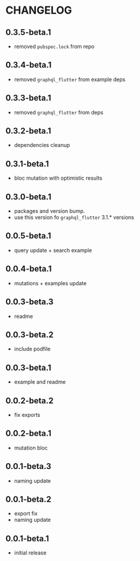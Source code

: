# CHANGELOG

## 0.3.5-beta.1
- removed `pubspec.lock` from repo

## 0.3.4-beta.1
- removed `graphql_flutter` from example deps

## 0.3.3-beta.1
- removed `graphql_flutter` from deps

## 0.3.2-beta.1
- dependencies cleanup

## 0.3.1-beta.1
- bloc mutation with optimistic results

## 0.3.0-beta.1
- packages and version bump.
- use this version fo `graphql_flutter` 3.1.* versions

## 0.0.5-beta.1
- query update + search example

## 0.0.4-beta.1
- mutations + examples update

## 0.0.3-beta.3
- readme

## 0.0.3-beta.2
- include podfile

## 0.0.3-beta.1
- example and readme

## 0.0.2-beta.2
- fix exports

## 0.0.2-beta.1
- mutation bloc

## 0.0.1-beta.3
- naming update

## 0.0.1-beta.2
- export fix
- naming update

## 0.0.1-beta.1
- initial release